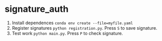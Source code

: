 # signature_auth

1. Install dependences ```conda env create --file=myfile.yaml```
2. Register signatures ```python registration.py```. Press `S` to save signature.
3. Test work ```python main.py```. Press `P` to check signature.
